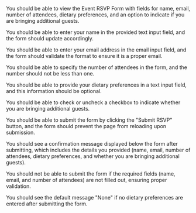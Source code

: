 You should be able to view the Event RSVP Form with fields for name, email, number of attendees, dietary preferences, and an option to indicate if you are bringing additional guests.

You should be able to enter your name in the provided text input field, and the form should update accordingly.

You should be able to enter your email address in the email input field, and the form should validate the format to ensure it is a proper email.

You should be able to specify the number of attendees in the form, and the number should not be less than one.

You should be able to provide your dietary preferences in a text input field, and this information should be optional.

You should be able to check or uncheck a checkbox to indicate whether you are bringing additional guests.

You should be able to submit the form by clicking the "Submit RSVP" button, and the form should prevent the page from reloading upon submission.

You should see a confirmation message displayed below the form after submitting, which includes the details you provided (name, email, number of attendees, dietary preferences, and whether you are bringing additional guests).

You should not be able to submit the form if the required fields (name, email, and number of attendees) are not filled out, ensuring proper validation.

You should see the default message "None" if no dietary preferences are entered after submitting the form.
